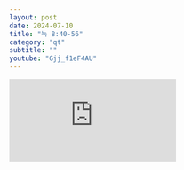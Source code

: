 ```yaml
---
layout: post
date: 2024-07-10
title: "눅 8:40-56"
category: "qt"
subtitle: ""
youtube: "Gjj_f1eF4AU"
---
```


<div class="youtube margin-large">
    <iframe src="https://www.youtube.com/embed/Gjj_f1eF4AU" title="YouTube video player" frameborder="0" allow="accelerometer; autoplay; clipboard-write; encrypted-media; gyroscope; picture-in-picture; web-share" allowfullscreen></iframe>
</div>

